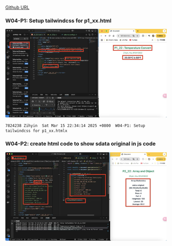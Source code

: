 [Github URL](https://github.com/zihyinhsu/1132-1N-demo-22)

### W04-P1: Setup tailwindcss for p1_xx.html

![alt text](img/p1-1.png)

```
7824238 Zihyin  Sat Mar 15 22:34:14 2025 +0800  W04-P1: Setup tailwindcss for p1_xx.htmlx
```

### W04-P2: create html code to show sdata original in js code

![alt text](img/p2-1.png)

```
```